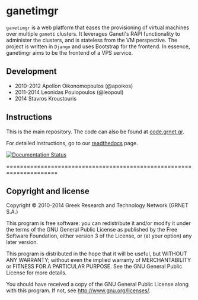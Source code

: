 # ganetimgr

`ganetimgr` is a web platform that eases the provisioning of virtual machines over multiple `ganeti` clusters.
It leverages Ganeti's RAPI functionality to administer the clusters, and is stateless from the VM perspective.
The project is written in `Django` and uses Bootstrap for the frontend.
In essence, ganetimgr aims to be the frontend of a VPS service.

## Development

- 2010-2012 Apollon Oikonomopoulos (@apoikos)
- 2011-2014 Leonidas Poulopoulos (@leopoul)
- 2014 Stavros Kroustouris

## Instructions

This is the main repository. The code can also be found at [code.grnet.gr](https://code.grnet.gr/projects/ganetimgr).

For detailed instructions, go to our [readthedocs](http://ganetimgr.readthedocs.org/en/latest/) page.

[![Documentation Status](https://readthedocs.org/projects/ganetimgr/badge/?version=stable)](https://readthedocs.org/projects/ganetimgr/?badge=stable)


=====================================================================

## Copyright and license

Copyright © 2010-2014 Greek Research and Technology Network (GRNET S.A.)

This program is free software: you can redistribute it and/or modify
it under the terms of the GNU General Public License as published by
the Free Software Foundation, either version 3 of the License, or
(at your option) any later version.

This program is distributed in the hope that it will be useful,
but WITHOUT ANY WARRANTY; without even the implied warranty of
MERCHANTABILITY or FITNESS FOR A PARTICULAR PURPOSE.  See the
GNU General Public License for more details.

You should have received a copy of the GNU General Public License
along with this program.  If not, see <http://www.gnu.org/licenses/>.
